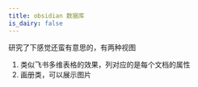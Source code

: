 ```yaml
---
title: obsidian 数据库
is_dairy: false
---
```

研究了下感觉还蛮有意思的，有两种视图
1. 类似飞书多维表格的效果，列对应的是每个文档的属性
2. 画册类，可以展示图片